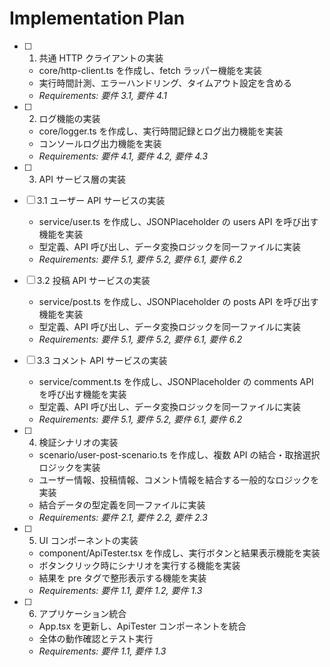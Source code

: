 # Implementation Plan

- [ ] 1. 共通 HTTP クライアントの実装

  - core/http-client.ts を作成し、fetch ラッパー機能を実装
  - 実行時間計測、エラーハンドリング、タイムアウト設定を含める
  - _Requirements: 要件 3.1, 要件 4.1_

- [ ] 2. ログ機能の実装

  - core/logger.ts を作成し、実行時間記録とログ出力機能を実装
  - コンソールログ出力機能を実装
  - _Requirements: 要件 4.1, 要件 4.2, 要件 4.3_

- [ ] 3. API サービス層の実装
- [ ] 3.1 ユーザー API サービスの実装

  - service/user.ts を作成し、JSONPlaceholder の users API を呼び出す機能を実装
  - 型定義、API 呼び出し、データ変換ロジックを同一ファイルに実装
  - _Requirements: 要件 5.1, 要件 5.2, 要件 6.1, 要件 6.2_

- [ ] 3.2 投稿 API サービスの実装

  - service/post.ts を作成し、JSONPlaceholder の posts API を呼び出す機能を実装
  - 型定義、API 呼び出し、データ変換ロジックを同一ファイルに実装
  - _Requirements: 要件 5.1, 要件 5.2, 要件 6.1, 要件 6.2_

- [ ] 3.3 コメント API サービスの実装

  - service/comment.ts を作成し、JSONPlaceholder の comments API を呼び出す機能を実装
  - 型定義、API 呼び出し、データ変換ロジックを同一ファイルに実装
  - _Requirements: 要件 5.1, 要件 5.2, 要件 6.1, 要件 6.2_

- [ ] 4. 検証シナリオの実装

  - scenario/user-post-scenario.ts を作成し、複数 API の結合・取捨選択ロジックを実装
  - ユーザー情報、投稿情報、コメント情報を結合する一般的なロジックを実装
  - 結合データの型定義を同一ファイルに実装
  - _Requirements: 要件 2.1, 要件 2.2, 要件 2.3_

- [ ] 5. UI コンポーネントの実装

  - component/ApiTester.tsx を作成し、実行ボタンと結果表示機能を実装
  - ボタンクリック時にシナリオを実行する機能を実装
  - 結果を pre タグで整形表示する機能を実装
  - _Requirements: 要件 1.1, 要件 1.2, 要件 1.3_

- [ ] 6. アプリケーション統合
  - App.tsx を更新し、ApiTester コンポーネントを統合
  - 全体の動作確認とテスト実行
  - _Requirements: 要件 1.1, 要件 1.3_
